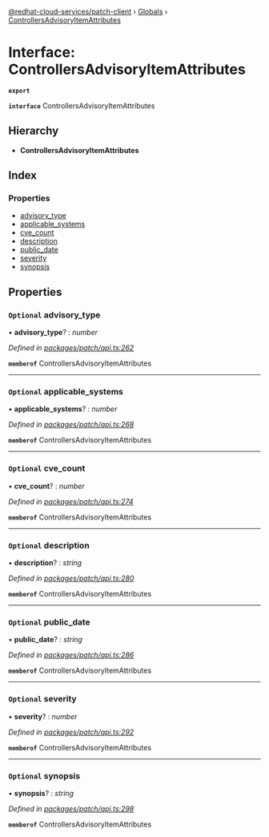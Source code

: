 [@redhat-cloud-services/patch-client](../README.md) › [Globals](../globals.md) › [ControllersAdvisoryItemAttributes](controllersadvisoryitemattributes.md)

# Interface: ControllersAdvisoryItemAttributes

**`export`** 

**`interface`** ControllersAdvisoryItemAttributes

## Hierarchy

* **ControllersAdvisoryItemAttributes**

## Index

### Properties

* [advisory_type](controllersadvisoryitemattributes.md#optional-advisory_type)
* [applicable_systems](controllersadvisoryitemattributes.md#optional-applicable_systems)
* [cve_count](controllersadvisoryitemattributes.md#optional-cve_count)
* [description](controllersadvisoryitemattributes.md#optional-description)
* [public_date](controllersadvisoryitemattributes.md#optional-public_date)
* [severity](controllersadvisoryitemattributes.md#optional-severity)
* [synopsis](controllersadvisoryitemattributes.md#optional-synopsis)

## Properties

### `Optional` advisory_type

• **advisory_type**? : *number*

*Defined in [packages/patch/api.ts:262](https://github.com/RedHatInsights/javascript-clients/blob/d9dc4c9/packages/patch/api.ts#L262)*

**`memberof`** ControllersAdvisoryItemAttributes

___

### `Optional` applicable_systems

• **applicable_systems**? : *number*

*Defined in [packages/patch/api.ts:268](https://github.com/RedHatInsights/javascript-clients/blob/d9dc4c9/packages/patch/api.ts#L268)*

**`memberof`** ControllersAdvisoryItemAttributes

___

### `Optional` cve_count

• **cve_count**? : *number*

*Defined in [packages/patch/api.ts:274](https://github.com/RedHatInsights/javascript-clients/blob/d9dc4c9/packages/patch/api.ts#L274)*

**`memberof`** ControllersAdvisoryItemAttributes

___

### `Optional` description

• **description**? : *string*

*Defined in [packages/patch/api.ts:280](https://github.com/RedHatInsights/javascript-clients/blob/d9dc4c9/packages/patch/api.ts#L280)*

**`memberof`** ControllersAdvisoryItemAttributes

___

### `Optional` public_date

• **public_date**? : *string*

*Defined in [packages/patch/api.ts:286](https://github.com/RedHatInsights/javascript-clients/blob/d9dc4c9/packages/patch/api.ts#L286)*

**`memberof`** ControllersAdvisoryItemAttributes

___

### `Optional` severity

• **severity**? : *number*

*Defined in [packages/patch/api.ts:292](https://github.com/RedHatInsights/javascript-clients/blob/d9dc4c9/packages/patch/api.ts#L292)*

**`memberof`** ControllersAdvisoryItemAttributes

___

### `Optional` synopsis

• **synopsis**? : *string*

*Defined in [packages/patch/api.ts:298](https://github.com/RedHatInsights/javascript-clients/blob/d9dc4c9/packages/patch/api.ts#L298)*

**`memberof`** ControllersAdvisoryItemAttributes
